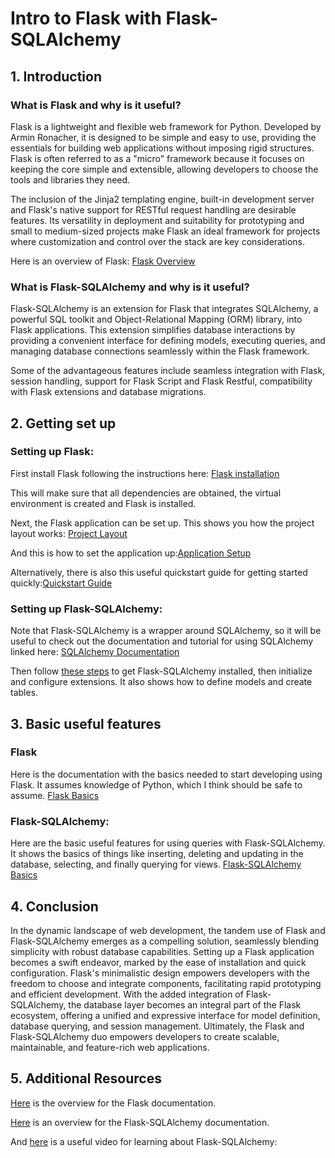 # Intro to Flask with Flask-SQLAlchemy


## 1. Introduction
###  What is Flask and why is it useful?
Flask is a lightweight and flexible web framework for Python. Developed by Armin Ronacher, it is designed to be simple and easy to use, providing the essentials for building web applications without imposing rigid structures. Flask is often referred to as a "micro" framework because it focuses on keeping the core simple and extensible, allowing developers to choose the tools and libraries they need. 

The inclusion of the Jinja2 templating engine, built-in development server and Flask's native support for RESTful request handling are desirable features. Its versatility in deployment and suitability for prototyping and small to medium-sized projects make Flask an ideal framework for projects where customization and control over the stack are key considerations.

Here is an overview of Flask: [Flask Overview](https://flask.palletsprojects.com/en/3.0.x/#)

### What is Flask-SQLAlchemy and why is it useful?

Flask-SQLAlchemy is an extension for Flask that integrates SQLAlchemy, a powerful SQL toolkit and Object-Relational Mapping (ORM) library, into Flask applications. This extension simplifies database interactions by providing a convenient interface for defining models, executing queries, and managing database connections seamlessly within the Flask framework.

Some of the advantageous features include seamless integration with Flask, session handling, support for Flask Script and Flask Restful, compatibility with Flask extensions and database migrations.



## 2. Getting set up
### Setting up Flask:
First install Flask following the instructions here: [Flask installation](https://flask.palletsprojects.com/en/3.0.x/installation/)

This will make sure that all dependencies are obtained, the virtual environment is created and Flask is installed.

Next, the Flask application can be set up. 
This shows you how the project layout works: [Project Layout](https://flask.palletsprojects.com/en/3.0.x/tutorial/layout/)

And this is how to set the application up:[Application Setup](https://flask.palletsprojects.com/en/3.0.x/tutorial/factory/)

Alternatively, there is also this useful quickstart guide for getting started quickly:[Quickstart Guide](https://flask.palletsprojects.com/en/3.0.x/quickstart/)

### Setting up Flask-SQLAlchemy:
Note that Flask-SQLAlchemy is a wrapper around SQLAlchemy, so it will be useful to check out the documentation and tutorial for using SQLAlchemy linked here:
[SQLAlchemy Documentation](https://docs.sqlalchemy.org/en/20/tutorial/index.html)

Then follow [these steps](https://flask-sqlalchemy.palletsprojects.com/en/3.1.x/quickstart/#installation) to get Flask-SQLAlchemy installed, then initialize and configure extensions. It also shows how to define models and create tables.



## 3. Basic useful features
### Flask
Here is the documentation with the basics needed to start developing using Flask. It assumes knowledge of Python, which I think should be safe to assume.
[Flask Basics](https://flask.palletsprojects.com/en/3.0.x/tutorial/)


### Flask-SQLAlchemy:
Here are the basic useful features for using queries with Flask-SQLAlchemy. It shows the basics of things like inserting, deleting and updating in the database, selecting, and finally querying for views.
[Flask-SQLAlchemy Basics](https://flask-sqlalchemy.palletsprojects.com/en/3.1.x/queries/)


## 4. Conclusion
In the dynamic landscape of web development, the tandem use of Flask and Flask-SQLAlchemy emerges as a compelling solution, seamlessly blending simplicity with robust database capabilities. Setting up a Flask application becomes a swift endeavor, marked by the ease of installation and quick configuration. Flask's minimalistic design empowers developers with the freedom to choose and integrate components, facilitating rapid prototyping and efficient development. With the added integration of Flask-SQLAlchemy, the database layer becomes an integral part of the Flask ecosystem, offering a unified and expressive interface for model definition, database querying, and session management. Ultimately, the Flask and Flask-SQLAlchemy duo empowers developers to create scalable, maintainable, and feature-rich web applications.


## 5. Additional Resources
[Here](https://flask.palletsprojects.com/en/3.0.x/) is the overview for the Flask documentation.


[Here](https://flask-sqlalchemy.palletsprojects.com/en/3.1.x/) is an overview for the Flask-SQLAlchemy documentation.


And [here](https://www.youtube.com/watch?v=uZnp21fu8TQ&t=1s&ab_channel=TechWithTim) is a useful video for learning about Flask-SQLAlchemy:

